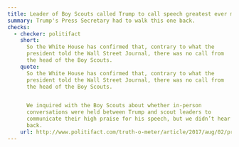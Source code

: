 ```yaml
---
title: Leader of Boy Scouts called Trump to call speech greatest ever made to them
summary: Trump's Press Secretary had to walk this one back.
checks:
  - checker: politifact
    short:
      So the White House has confirmed that, contrary to what the
      president told the Wall Street Journal, there was no call from
      the head of the Boy Scouts.
    quote:
      So the White House has confirmed that, contrary to what the
      president told the Wall Street Journal, there was no call from
      the head of the Boy Scouts.


      We inquired with the Boy Scouts about whether in-person
      conversations were held between Trump and scout leaders to
      communicate their high praise for his speech, but we didn’t hear
      back.
    url: http://www.politifact.com/truth-o-meter/article/2017/aug/02/president-and-boy-scouts-was-there-really-phone-ca/
---
```

